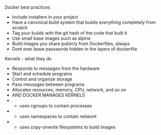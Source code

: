 Docker best practices

- Include installers in your project
- Have a canonical build system that builds everything completely from scratch
- Tag your builds with the git hash of the code that built it
- Use small base images such as alpine
- Build images you share publicly from Dockerfiles, always
- Dont ever leave passwords hidden in the layers of dockerfile

Kernels - what they do
- Responds to messages from the hardware
- Start and schedule programs
- Control and organize storage
- Pass messages between programs
- Allocates resources, memory, CPU, network, and so on
- AND DOCKER MANAGES KERNELS
- - uses cgroups to contain processes
- - uses namespaces to contain network
- - uses copy-onwrite filesystems to build images
